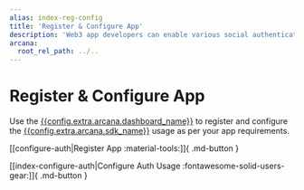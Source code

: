 ```yaml
---
alias: index-reg-config
title: 'Register & Configure App'
description: 'Web3 app developers can enable various social authentication providers or custom IAM providers to onboard users in the app.'
arcana:
  root_rel_path: ../..
---
```


# Register & Configure App

Use the [{{config.extra.arcana.dashboard_name}}]({{page.meta.arcana.root_rel_path}}/concepts/dashboard.md) to register and configure the [{{config.extra.arcana.sdk_name}}]({{page.meta.arcana.root_rel_path}}/concepts/authsdk.md) usage as per your app requirements.

[[configure-auth|Register App :material-tools:]]{ .md-button }

[[index-configure-auth|Configure Auth Usage :fontawesome-solid-users-gear:]]{ .md-button }